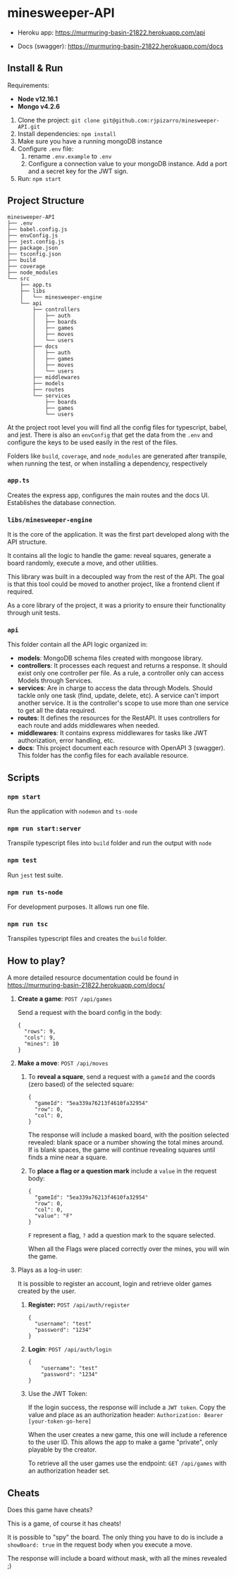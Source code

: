 # minesweeper-API

* Heroku app: https://murmuring-basin-21822.herokuapp.com/api

* Docs (swagger): https://murmuring-basin-21822.herokuapp.com/docs
 
## Install & Run

Requirements: 
* **Node v12.16.1**
* **Mongo v4.2.6**

1. Clone the project: `git clone git@github.com:rjpizarro/minesweeper-API.git`
2. Install dependencies: `npm install`
3. Make sure you have a running mongoDB instance
4. Configure `.env` file: 
    1. rename `.env.example` to `.env`
    2. Configure a connection value to your mongoDB instance. Add a port and a secret key for the JWT sign.
5. Run: `npm start`      

## Project Structure

```
minesweeper-API
├── .env
├── babel.config.js
├── envConfig.js
├── jest.config.js
├── package.json
├── tsconfig.json
├── build
├── coverage
├── node_modules
└── src
    ├── app.ts
    ├── libs
    │   └── minesweeper-engine
    └── api
        ├── controllers
        │   ├── auth
        │   ├── boards
        │   ├── games
        │   ├── moves
        │   └── users
        ├── docs
        │   ├── auth
        │   ├── games
        │   ├── moves
        │   └── users
        ├── middlewares
        ├── models
        ├── routes
        └── services
            ├── boards
            ├── games
            └── users
```

At the project root level you will find all the config files for typescript, babel, and jest. There is also an `envConfig` that get the data from the `.env` and configure the keys to be used easily in the rest of the files.
  
Folders like `build`, `coverage`, and `node_modules` are generated after transpile, when running the test, or when installing a dependency, respectively

### `app.ts`

Creates the express app, configures the main routes and the docs UI. Establishes the database connection.   

### `libs/minesweeper-engine`

It is the core of the application. It was the first part developed along with the API structure.

It contains all the logic to handle the game: reveal squares, generate a board randomly, execute a move, and other utilities.

This library was built in a decoupled way from the rest of the API. The goal is that this tool could be moved to another project, like a frontend client if required.

As a core library of the project, it was a priority to ensure their functionality through unit tests.

### `api`

This folder contain all the API logic organized in:   

* **models**: MongoDB schema files created with mongoose library.
* **controllers**: It processes each request and returns a response. It should exist only one controller per file. As a rule, a controller only can access Models through Services. 
* **services**: Are in charge to access the data through Models. Should tackle only one task (find, update, delete, etc). A service can't import another service. It is the controller's scope to use more than one service to get all the data required.  
* **routes**: It defines the resources for the RestAPI. It uses controllers for each route and adds middlewares when needed.
* **middlewares**: It contains express middlewares for tasks like JWT authorization, error handling, etc. 
* **docs**: This project document each resource with OpenAPI 3 (swagger). This folder has the config files for each available resource.  
 
## Scripts

### `npm start`

Run the application with `nodemon` and `ts-node`

### `npm run start:server`

Transpile typescript files into `build` folder and run the output with `node`

### `npm test`

Run `jest` test suite.

### `npm run ts-node`

For development purposes. It allows run one file. 

### `npm run tsc`

Transpiles typescript files and creates the `build` folder. 

## How to play?

A more detailed resource documentation could be found in https://murmuring-basin-21822.herokuapp.com/docs/ 

1. **Create a game**: `POST /api/games`

    Send a request with the board config in the body:
    
    ```
    {
      "rows": 9,
      "cols": 9,
      "mines": 10
    }
    ```  
 
2. **Make a move**: `POST /api/moves`
    
    1. To **reveal a square**, send a request with a `gameId` and the coords (zero based) of the selected square:
    
       ```
       {
         "gameId": "5ea339a76213f4610fa32954"
         "row": 0,
         "col": 0,
       }
       ```
       
       The response will include a masked board, with the position selected revealed: blank space or a number showing the total mines around. If is blank spaces, the game will continue revealing squares until finds a mine near a square. 
       
   2. To **place a flag or a question mark** include a `value` in the request body:
       ```
       {
         "gameId": "5ea339a76213f4610fa32954"
         "row": 0,
         "col": 0,
         "value": "F"
       }
       ```
      `F` represent a flag, `?` add a question mark to the square selected.
      
      When all the Flags were placed correctly over the mines, you will win the game.

3. Plays as a log-in user:
    
    It is possible to register an account, login and retrieve older games created by the user.
    
    1. **Register:** `POST /api/auth/register` 
       ```
       {
         "username": "test"
         "password": "1234"
       }
       ```
   2. **Login**: `POST /api/auth/login`
        ```
        {
            "username": "test"
            "password": "1234"
        }
        ```
      
   3. Use the JWT Token:  
   
        If the login success, the response will include a `JWT token`. Copy the value and place as an authorization header: `Authorization: Bearer [your-token-go-here]`
        
        When the user creates a new game, this one will include a reference to the user ID. This allows the app to make a game "private", only playable by the creator. 
        
        To retrieve all the user games use the endpoint: `GET /api/games` with an authorization header set.
## Cheats

Does this game have cheats?

This is a game, of course it has cheats!

It is possible to "spy" the board. The only thing you have to do is include a `showBoard: true` in the request body when you execute a move. 

The response will include a board without mask, with all the mines revealed ;) 

